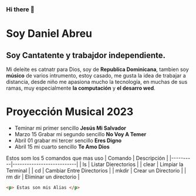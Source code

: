 ### Hi there 👋
# Soy Daniel Abreu
## Soy Cantatente y trabajdor independiente.
Mi deleite es catnatr para Dios, soy de **Republíca Dominicana**, tambien soy **músico** de varios intrumento, estoy casado, me gusta la idea de trabajar a distancia, desde niño me apasiona mucho la tecnología, en muchas de sus ramas, muy especialmente **la computación** y **el desarro wed**.

# Proyección Musical 2023

* Teminar mi primer sencillo **Jesús Mi Salvador** 
* Marzo 15 Grabar mi segundo sencillo **No Voy A Temer**
* Abril 01 grabar mi tercer sencillo **Eres Digno**
* Abril 15 mi cuarto sencillo **Te Amo Dios**

Estos som los 5 comandos que mas uso
| Comando  | Descripción               |
|----------|---------------------------|
| ls       | Listar Dierectorios       |
| clear    | Limpiar la Terminal       |
| cd       | Cambiar Entre Directorios |
| mkdir    | Crear un Directorio       |
| rm dir   | Eliminar un directorio    |

```html
<p> Estas son mis Alias </p>
```
